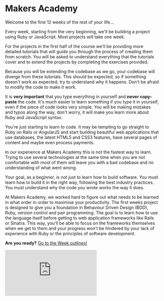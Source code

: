 # Makers Academy

Welcome to the first 12 weeks of the rest of your life...

Every week, starting from the very beginning, we'll be building a project using Ruby or JavaScript. Most projects will take one week.

For the projects in the first half of the course we'll be providing more detailed tutorials that will guide you through the process of creating them from scratch. You will be asked to understand everything that the tutorials cover and to extend the projects by completing the exercises provided.

Because you will be extending the codebase as we go, your codebase will diverge from these tutorials. This should be expected, so if something doesn't work as expected, try to understand why it happens. Don't be afraid to modify the code to make it work.

It is **very important** that you type everything in yourself and **never copy-paste** the code. It's much easier to learn something if you type it in yourself, even if the piece of code looks very simple. You will be making mistakes and typos along the way, don't worry, it will make you learn more about Ruby and JavaScript syntax.

You're just starting to learn to code. It may be tempting to go straight to Ruby on Rails or AngularJS and start building beautiful web applications that use databases, the latest HTML5 and CSS3 features, have several pages of content and maybe even process payments.

In our experience at Makers Academy this is not the fastest way to learn. Trying to use several technologies at the same time when you are not comfortable with most of them will leave you with a bad codebase and no understanding of what went wrong.

Your goal, as a beginner, is not just to learn how to build software. You must learn how to build it in the right way, following the best industry practices. You must understand why the code you wrote works the way it does.

At Makers Academy, we worked hard to figure out what needs to be learned in what order in order to maximise your productivity. The first weeks project is designed to give you a foundation in Behaviour Driven Design (BDD), Ruby, version control and pair programming. The goal is to learn how to use the language itself before getting to web application frameworks like Rails or Sinatra. This way, you'll be able to focus on the frameworks themselves when we get to them and your progress won't be hindered by your lack of experience with Ruby or the principles of software development.

**Are you ready?** [Go to the Week outlines!](https://github.com/makersacademy/course/blob/master/week_outlines.md)

![Tracking pixel](https://githubanalytics.herokuapp.com/course/README.md)
